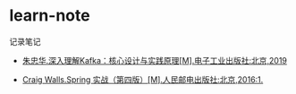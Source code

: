 # learn-note
记录笔记

+ [朱忠华.深入理解Kafka：核心设计与实践原理[M].电子工业出版社:北京,2019](./kafka.md)


+  [Craig Walls.Spring 实战（第四版）[M].人民邮电出版社:北京,2016:1.](./spring-in-action-4th/spring.md)
